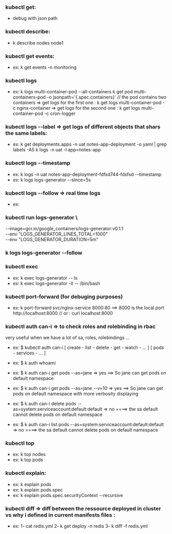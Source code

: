 ### kubectl get:
- debug with json path

### kubectl describe:
- k describe nodes node1

### kubectl get events:
- ex: k get events -n monitoring

### kubectl logs
- ex: k logs multi-container-pod --all-containers
k get pod multi-containers-pod -o jsonpath='{.spec.containers}'  // the pod contains two containers
=> get logs for the first one : k get logs multi-container-pod -c nginx-container
=> get logs for the second one : k get logs multi-container-pod -c cron-logger

### kubectl logs --label => get logs of different objects that shars the same labels:
- ex: k get deployments.apps -n uat notes-app-deployment -o yaml | grep labels -A5
k logs -n uat -l app=notes-app

### kubectl logs --timestamp
- ex: k logs -n uat notes-app-deployment-fdfsd744-fdsfsd --timestamp
- ex: k logs logs-generator --since=5s

### kubectl logs --follow => real time logs
- ex: 
### kubectl run logs-generator \
  --image=gcr.io/google_containers/logs-generator:v0.1.1 \
  --env "LOGS_GENERATOR_LINES_TOTAL=1000" \
  --env "LOGS_GENERATOR_DURATION=5m"
### k logs logs-generator --follow


### kubectl exec
- ex: k exec logs-generator -- ls
- ex: k exec logs-generator -it -- /bin/bash

### kubectl port-forward (for debuging purposes)
- ex: k port-forward svc/nginx-service 8000:80 ==> 8000 is the local port
      http://localhost:8000 // or : curl localhost:8000


### kubectl auth can-i => to check roles and rolebinding in rbac
very useful when we have a lot of sa, roles, rolebindings ...

- ex: $ kubectl auth can-i [ create - list - delete - get - watch -  ... ] [ pods - services - ... ]

- ex: $ k auth whoami

- ex: $ k auth can-i get pods --as=jane
      => yes   ==> So jane can get pods on default namespace

- ex: $ k auth can-i get pods --as=jane --v=10
      => yes   ==> So jane can get pods on default namespace with more verbosity displaying

- ex: $ k auth can-i delete pods --as=system:serviceaccount:default:default
      => no      ====> the sa default cannot delete pods on default namespace

- ex: $ k auth can-i list pods --as=system:serviceaccount:default:default
      => no      ====> the sa default cannot delete pods on default namespace

### kubectl top
- ex: k top nodes
- ex: k top pods


### kubectl explain:
- ex: k explain pods 
- ex: k explain pods.spec
- ex: k explain pods.spec.securityContext --recursive

### kubectl diff => diff between the ressource deployed in cluster vs why i defined in current manifests files : 
- ex: 
1- cat redis.yml
2- k get deploy -n redis
3- k diff -f redis.yml


